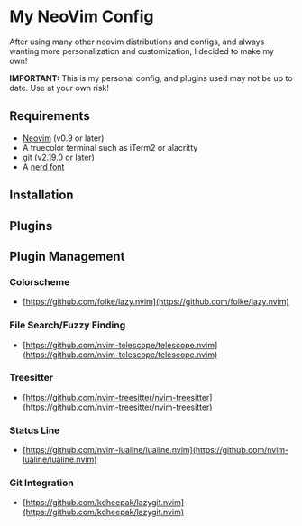 
# My NeoVim Config

After using many other neovim distributions and configs, and always wanting more personalization and customization, I decided to make my own!

**IMPORTANT:** This is my personal config, and plugins used may not be up to date. Use at your own risk!

## Requirements

- [Neovim](https://github.com/neovim/neovim) (v0.9 or later)
- A truecolor terminal such as iTerm2 or alacritty
- git (v2.19.0 or later)
- A [nerd font](https://www.nerdfonts.com)

## Installation

## Plugins

## Plugin Management

### Colorscheme

- [https://github.com/folke/lazy.nvim](https://github.com/folke/lazy.nvim)

### File Search/Fuzzy Finding

- [https://github.com/nvim-telescope/telescope.nvim](https://github.com/nvim-telescope/telescope.nvim)

### Treesitter

- [https://github.com/nvim-treesitter/nvim-treesitter](https://github.com/nvim-treesitter/nvim-treesitter)

### Status Line

- [https://github.com/nvim-lualine/lualine.nvim](https://github.com/nvim-lualine/lualine.nvim)

### Git Integration

- [https://github.com/kdheepak/lazygit.nvim](https://github.com/kdheepak/lazygit.nvim)
